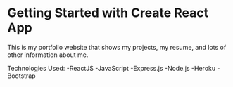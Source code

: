 # Getting Started with Create React App

This is my portfolio website that shows my projects, my resume, and lots of other information about me.  

Technologies Used:
  -ReactJS
  -JavaScript
  -Express.js
  -Node.js
  -Heroku
  -Bootstrap
  
